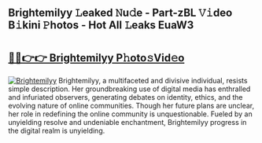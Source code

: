 ## Brightemilyy 𝙻eaked 𝙽u𝚍e - Part-zBL 𝚅𝚒deo B𝚒kini 𝙿hotos - Hot All 𝙻eaks EuaW3

# <h2><a href="http://ld268f.urlbe.top/?page=Brightemilyy">🔗🔗👉👉 Brightemilyy P𝚑oto𝚜Vid𝚎o</a></h2>

[![Brightemilyy](https://i.imgur.com/eBuTRDB.gif)](http://ld268f.urlbe.top/?page=Brightemilyy)
Brightemilyy, a multifaceted and divisive individual, resists simple description. Her groundbreaking use of digital media has enthralled and infuriated observers, generating debates on identity, ethics, and the evolving nature of online communities. Though her future plans are unclear, her role in redefining the online community is unquestionable. Fueled by an unyielding resolve and undeniable enchantment, Brightemilyy progress in the digital realm is unyielding.
